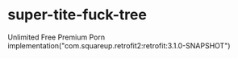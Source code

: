 # super-tite-fuck-tree
Unlimited Free Premium Porn
implementation("com.squareup.retrofit2:retrofit:3.1.0-SNAPSHOT")
